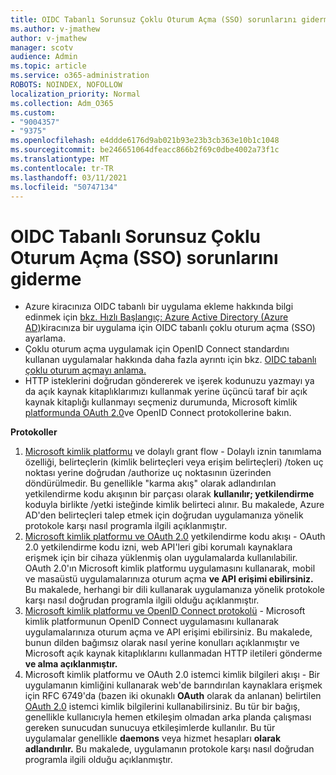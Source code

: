 ```yaml
---
title: OIDC Tabanlı Sorunsuz Çoklu Oturum Açma (SSO) sorunlarını giderme
ms.author: v-jmathew
author: v-jmathew
manager: scotv
audience: Admin
ms.topic: article
ms.service: o365-administration
ROBOTS: NOINDEX, NOFOLLOW
localization_priority: Normal
ms.collection: Adm_O365
ms.custom:
- "9004357"
- "9375"
ms.openlocfilehash: e4ddde6176d9ab021b93e23b3cb363e10b1c1048
ms.sourcegitcommit: be246651064dfeacc866b2f69c0dbe4002a73f1c
ms.translationtype: MT
ms.contentlocale: tr-TR
ms.lasthandoff: 03/11/2021
ms.locfileid: "50747134"
---
```

# <a name="troubleshoot-oidc-based-seamless-single-sign-on-sso-issues"></a>OIDC Tabanlı Sorunsuz Çoklu Oturum Açma (SSO) sorunlarını giderme

- Azure kiracınıza OIDC tabanlı bir uygulama ekleme hakkında bilgi edinmek için [bkz. Hızlı Başlangıç: Azure Active Directory (Azure AD)](https://docs.microsoft.com/azure/active-directory/manage-apps/add-application-portal-setup-oidc-sso)kiracınıza bir uygulama için OIDC tabanlı çoklu oturum açma (SSO) ayarlama.
- Çoklu oturum açma uygulamak için OpenID Connect standardını kullanan uygulamalar hakkında daha fazla ayrıntı için bkz. [OIDC tabanlı çoklu oturum açmayı anlama.](https://docs.microsoft.com/azure/active-directory/manage-apps/configure-oidc-single-sign-on)
- HTTP isteklerini doğrudan göndererek ve işerek kodunuzu yazmayı ya da açık kaynak kitaplıklarımızı kullanmak yerine üçüncü taraf bir açık kaynak kitaplığı kullanmayı seçmeniz durumunda, Microsoft kimlik [platformunda OAuth 2.0](https://docs.microsoft.com/azure/active-directory/develop/active-directory-v2-protocols)ve OpenID Connect protokollerine bakın.

**Protokoller**

1. [Microsoft kimlik platformu](https://docs.microsoft.com/azure/active-directory/develop/v2-oauth2-implicit-grant-flow) ve dolaylı grant flow - Dolaylı iznin tanımlama özelliği, belirteçlerin (kimlik belirteçleri veya erişim belirteçleri) /token uç noktası yerine doğrudan /authorize uç noktasının üzerinden döndürülmedir. Bu genellikle "karma akış" olarak adlandırılan yetkilendirme kodu akışının bir parçası olarak **kullanılır; yetkilendirme** koduyla birlikte /yetki isteğinde kimlik belirteci alınır. Bu makalede, Azure AD'den belirteçleri talep etmek için doğrudan uygulamanıza yönelik protokole karşı nasıl programla ilgili açıklanmıştır.
2. [Microsoft kimlik platformu ve OAuth 2.0](https://docs.microsoft.com/azure/active-directory/develop/v2-oauth2-auth-code-flow) yetkilendirme kodu akışı - OAuth 2.0 yetkilendirme kodu izni, web API'leri gibi korumalı kaynaklara erişmek için bir cihaza yüklenmiş olan uygulamalarda kullanılabilir. OAuth 2.0'ın Microsoft kimlik platformu uygulamasını kullanarak, mobil ve masaüstü uygulamalarınıza oturum açma **ve API erişimi ebilirsiniz.** Bu makalede, herhangi bir dili kullanarak uygulamanıza yönelik protokole karşı nasıl doğrudan programla ilgili olduğu açıklanmıştır.
3. [Microsoft kimlik platformu ve OpenID Connect protokolü](https://docs.microsoft.com/azure/active-directory/develop/v2-protocols-oidc) - Microsoft kimlik platformunun OpenID Connect uygulamasını kullanarak uygulamalarınıza oturum açma ve API erişimi ebilirsiniz. Bu makalede, bunun dilden bağımsız olarak nasıl yerine konulları açıklanmıştır ve Microsoft açık kaynak kitaplıklarını kullanmadan HTTP iletileri gönderme **ve alma açıklanmıştır.**
4. Microsoft kimlik platformu ve OAuth 2.0 istemci kimlik bilgileri akışı - Bir uygulamanın kimliğini kullanarak web'de barındırılan kaynaklara erişmek için RFC 6749'da (bazen iki okunaklı **OAuth** olarak da anlanan) belirtilen [OAuth 2.0](https://docs.microsoft.com/azure/active-directory/develop/v2-oauth2-client-creds-grant-flow) istemci kimlik bilgilerini kullanabilirsiniz. Bu tür bir bağış, genellikle kullanıcıyla hemen etkileşim olmadan arka planda çalışması gereken sunucudan sunucuya etkileşimlerde kullanılır. Bu tür uygulamalar genellikle **daemons** veya hizmet hesapları **olarak adlandırılır.** Bu makalede, uygulamanın protokole karşı nasıl doğrudan programla ilgili olduğu açıklanmıştır.
